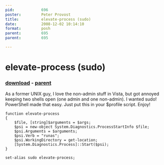 ```yaml
---
pid:            696
poster:         Peter Provost
title:          elevate-process (sudo)
date:           2008-12-02 10:14:10
format:         posh
parent:         695
parent:         695

---
```


# elevate-process (sudo)

### [download](696.ps1) - [parent](695.md)

As a former UNIX guy, I love the non-admin stuff in Vista, but got annoyed keeping two shells open (one admin and one non-admin). I wanted sudo! PowerShell made that easy. Just put this in your $profile script. Enjoy!

```posh
function elevate-process
{
	$file, [string]$arguments = $args;
	$psi = new-object System.Diagnostics.ProcessStartInfo $file;
	$psi.Arguments = $arguments;
	$psi.Verb = "runas";
	$psi.WorkingDirectory = get-location;
	[System.Diagnostics.Process]::Start($psi);
}

set-alias sudo elevate-process;
```
